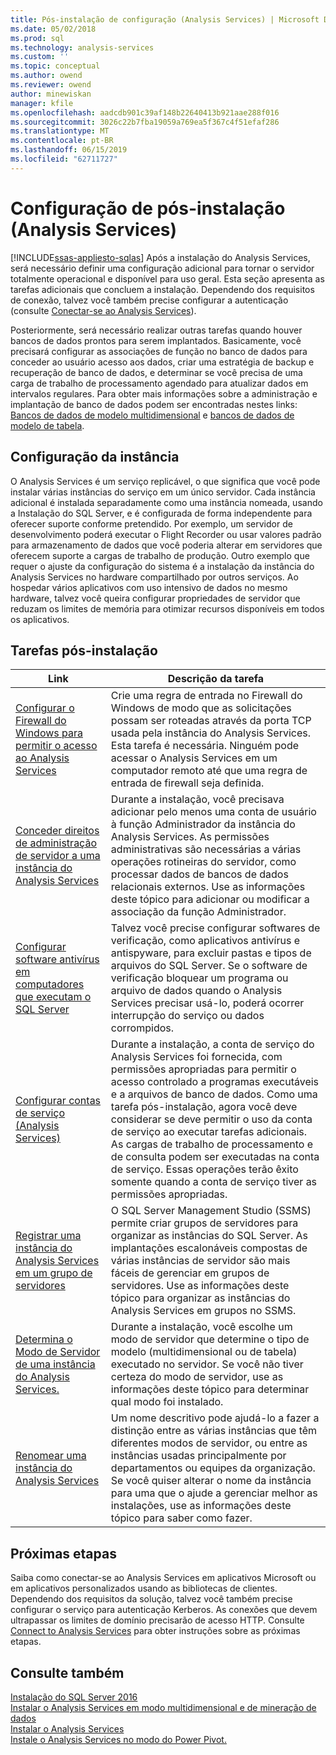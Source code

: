 ```yaml
---
title: Pós-instalação de configuração (Analysis Services) | Microsoft Docs
ms.date: 05/02/2018
ms.prod: sql
ms.technology: analysis-services
ms.custom: ''
ms.topic: conceptual
ms.author: owend
ms.reviewer: owend
author: minewiskan
manager: kfile
ms.openlocfilehash: aadcdb901c39af148b22640413b921aae288f016
ms.sourcegitcommit: 3026c22b7fba19059a769ea5f367c4f51efaf286
ms.translationtype: MT
ms.contentlocale: pt-BR
ms.lasthandoff: 06/15/2019
ms.locfileid: "62711727"
---
```

# <a name="post-install-configuration-analysis-services"></a>Configuração de pós-instalação (Analysis Services)
[!INCLUDE[ssas-appliesto-sqlas](../../includes/ssas-appliesto-sqlas.md)]
  Após a instalação do Analysis Services, será necessário definir uma configuração adicional para tornar o servidor totalmente operacional e disponível para uso geral. Esta seção apresenta as tarefas adicionais que concluem a instalação. Dependendo dos requisitos de conexão, talvez você também precise configurar a autenticação (consulte [Conectar-se ao Analysis Services](../../analysis-services/instances/connect-to-analysis-services.md)).  
  
 Posteriormente, será necessário realizar outras tarefas quando houver bancos de dados prontos para serem implantados. Basicamente, você precisará configurar as associações de função no banco de dados para conceder ao usuário acesso aos dados, criar uma estratégia de backup e recuperação de banco de dados, e determinar se você precisa de uma carga de trabalho de processamento agendado para atualizar dados em intervalos regulares. Para obter mais informações sobre a administração e implantação de banco de dados podem ser encontradas nestes links: [Bancos de dados de modelo multidimensional](../../analysis-services/multidimensional-models/multidimensional-model-databases-ssas.md) e [bancos de dados de modelo de tabela](../../analysis-services/tabular-models/tabular-model-databases-ssas-tabular.md).  
  
## <a name="instance-configuration"></a>Configuração da instância  
 O Analysis Services é um serviço replicável, o que significa que você pode instalar várias instâncias do serviço em um único servidor. Cada instância adicional é instalada separadamente como uma instância nomeada, usando a Instalação do SQL Server, e é configurada de forma independente para oferecer suporte conforme pretendido. Por exemplo, um servidor de desenvolvimento poderá executar o Flight Recorder ou usar valores padrão para armazenamento de dados que você poderia alterar em servidores que oferecem suporte a cargas de trabalho de produção. Outro exemplo que requer o ajuste da configuração do sistema é a instalação da instância do Analysis Services no hardware compartilhado por outros serviços. Ao hospedar vários aplicativos com uso intensivo de dados no mesmo hardware, talvez você queira configurar propriedades de servidor que reduzam os limites de memória para otimizar recursos disponíveis em todos os aplicativos.  
  
## <a name="post-installation-tasks"></a>Tarefas pós-instalação  
  
|Link|Descrição da tarefa|  
|----------|----------------------|  
|[Configurar o Firewall do Windows para permitir o acesso ao Analysis Services](../../analysis-services/instances/configure-the-windows-firewall-to-allow-analysis-services-access.md)|Crie uma regra de entrada no Firewall do Windows de modo que as solicitações possam ser roteadas através da porta TCP usada pela instância do Analysis Services. Esta tarefa é necessária. Ninguém pode acessar o Analysis Services em um computador remoto até que uma regra de entrada de firewall seja definida.|  
|[Conceder direitos de administração de servidor a uma instância do Analysis Services](../../analysis-services/instances/grant-server-admin-rights-to-an-analysis-services-instance.md)|Durante a instalação, você precisava adicionar pelo menos uma conta de usuário à função Administrador da instância do Analysis Services. As permissões administrativas são necessárias a várias operações rotineiras do servidor, como processar dados de bancos de dados relacionais externos. Use as informações deste tópico para adicionar ou modificar a associação da função Administrador.|
|[Configurar software antivírus em computadores que executam o SQL Server](https://support.microsoft.com/kb/309422) |Talvez você precise configurar softwares de verificação, como aplicativos antivírus e antispyware, para excluir pastas e tipos de arquivos do SQL Server. Se o software de verificação bloquear um programa ou arquivo de dados quando o Analysis Services precisar usá-lo, poderá ocorrer interrupção do serviço ou dados corrompidos. |
|[Configurar contas de serviço &#40;Analysis Services&#41;](../../analysis-services/instances/configure-service-accounts-analysis-services.md)|Durante a instalação, a conta de serviço do Analysis Services foi fornecida, com permissões apropriadas para permitir o acesso controlado a programas executáveis e a arquivos de banco de dados. Como uma tarefa pós-instalação, agora você deve considerar se deve permitir o uso da conta de serviço ao executar tarefas adicionais. As cargas de trabalho de processamento e de consulta podem ser executadas na conta de serviço. Essas operações terão êxito somente quando a conta de serviço tiver as permissões apropriadas.|  
|[Registrar uma instância do Analysis Services em um grupo de servidores](../../analysis-services/instances/register-an-analysis-services-instance-in-a-server-group.md)|O SQL Server Management Studio (SSMS) permite criar grupos de servidores para organizar as instâncias do SQL Server. As implantações escalonáveis compostas de várias instâncias de servidor são mais fáceis de gerenciar em grupos de servidores. Use as informações deste tópico para organizar as instâncias do Analysis Services em grupos no SSMS.|  
|[Determina o Modo de Servidor de uma instância do Analysis Services.](../../analysis-services/instances/determine-the-server-mode-of-an-analysis-services-instance.md)|Durante a instalação, você escolhe um modo de servidor que determine o tipo de modelo (multidimensional ou de tabela) executado no servidor. Se você não tiver certeza do modo de servidor, use as informações deste tópico para determinar qual modo foi instalado.|  
|[Renomear uma instância do Analysis Services](../../analysis-services/instances/rename-an-analysis-services-instance.md)|Um nome descritivo pode ajudá-lo a fazer a distinção entre as várias instâncias que têm diferentes modos de servidor, ou entre as instâncias usadas principalmente por departamentos ou equipes da organização. Se você quiser alterar o nome da instância para uma que o ajude a gerenciar melhor as instalações, use as informações deste tópico para saber como fazer.|  
  
## <a name="next-steps"></a>Próximas etapas  
 Saiba como conectar-se ao Analysis Services em aplicativos Microsoft ou em aplicativos personalizados usando as bibliotecas de clientes. Dependendo dos requisitos da solução, talvez você também precise configurar o serviço para autenticação Kerberos. As conexões que devem ultrapassar os limites de domínio precisarão de acesso HTTP. Consulte [Connect to Analysis Services](../../analysis-services/instances/connect-to-analysis-services.md) para obter instruções sobre as próximas etapas.  
  
## <a name="see-also"></a>Consulte também  
 [Instalação do SQL Server 2016](../../database-engine/install-windows/installation-for-sql-server-2016.md)   
 [Instalar o Analysis Services em modo multidimensional e de mineração de dados](http://msdn.microsoft.com/library/8a1f33e8-2bd6-4fb8-bd46-c86f2a067f60)   
 [Instalar o Analysis Services](../../analysis-services/instances/install-windows/install-analysis-services.md)   
 [Instale o Analysis Services no modo do Power Pivot.](../../analysis-services/instances/install-windows/install-analysis-services-in-power-pivot-mode.md)  
  
  
